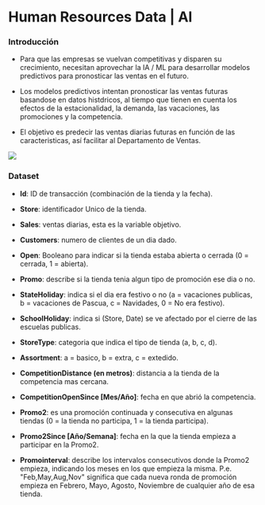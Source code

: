 # Human Resources Data | AI

### Introducción
- Para que las empresas se vuelvan competitivas y disparen su crecimiento, necesitan aprovechar la IA / ML para desarrollar modelos predictivos para pronosticar las ventas en el futuro.

- Los modelos predictivos intentan pronosticar las ventas futuras basandose en datos histdricos, al tiempo que tienen en cuenta los efectos de la estacionalidad, la demanda, las vacaciones, las promociones y la competencia.

- El objetivo es predecir las ventas diarias futuras en función de las caracteristicas, así facilitar al Departamento de Ventas.

![](https://media-exp1.licdn.com/dms/image/C4D05AQHp-Hn0b_eKjg/feedshare-thumbnail_720_1280/0/1667609977867?e=1670641200&v=beta&t=BQo9A8uNc7MM9mEB_XTbTSNgwNxMYFr-Vw4V8egMIac)

### Dataset
- **Id**: ID de transacción (combinación de la tienda y la fecha).

- **Store**: identificador Unico de la tienda.

- **Sales**: ventas diarias, esta es la variable objetivo.

- **Customers**: numero de clientes de un dia dado.

- **Open**: Booleano para indicar si la tienda estaba abierta o cerrada (0 = cerrada, 1 = abierta).

- **Promo**: describe si la tienda tenia algun tipo de promoción ese dia o no.

- **StateHoliday**: indica si el dia era festivo o no (a = vacaciones publicas, b = vacaciones de Pascua, c = Navidades, 0 = No era festivo).

- **SchoolHoliday**: indica si (Store, Date) se ve afectado por el cierre de las escuelas publicas.

- **StoreType**: categoria que indica el tipo de tienda (a, b, c, d).

- **Assortment**: a = basico, b = extra, c = extedido.

- **CompetitionDistance (en metros)**: distancia a la tienda de la competencia mas cercana.

- **CompetitionOpenSince [Mes/Año]**: fecha en que abrió la competencia.

- **Promo2**: es una promoción continuada y consecutiva en algunas tiendas (0 = la tienda no participa, 1 = la tienda participa).

- **Promo2Since [Año/Semana]**: fecha en la que la tienda empieza a participar en la Promo2.

- **Promointerval**: describe los intervalos consecutivos donde la Promo2 empieza, indicando los meses en los que empieza la misma. P.e. "Feb,May,Aug,Nov" significa que cada nueva ronda de promoción empieza en Febrero, Mayo, Agosto, Noviembre de cualquier año de esa tienda.
